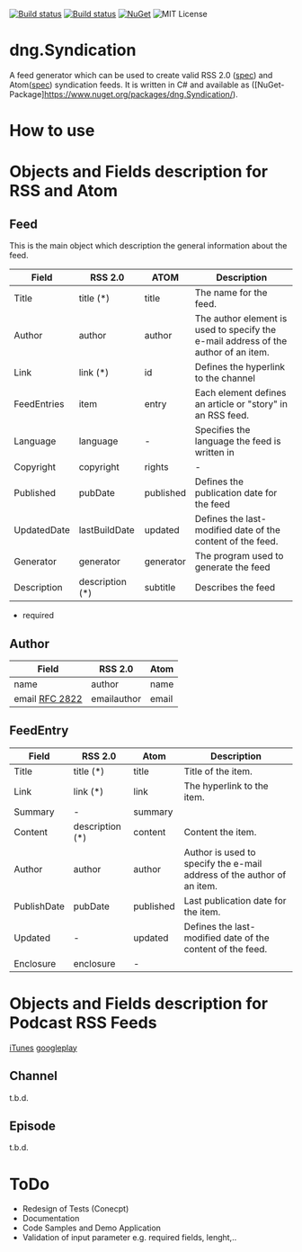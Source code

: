 [![Build status](https://ci.appveyor.com/api/projects/status/q31a2qtgi4bw3e9b/branch/develop?svg=true)](https://ci.appveyor.com/project/dotnetgeek/dng-syndication/branch/develop)
[![Build status](https://ci.appveyor.com/api/projects/status/80gqbde41fru5wlb/branch/master?svg=true)](https://ci.appveyor.com/project/dotnetgeek/dng-syndication/branch/master)
[![NuGet](https://img.shields.io/nuget/v/dng.Syndication.svg)](https://www.nuget.org/packages/dng.Syndication)
![MIT License](https://img.shields.io/badge/license-MIT-orange.svg)

# dng.Syndication


A feed generator which can be used to create valid RSS 2.0 ([spec](http://cyber.harvard.)) and Atom([spec](https://tools.ietf.org/html/rfc4287)) syndication  feeds. It is written in C# and available as ([NuGet-Package]https://www.nuget.org/packages/dng.Syndication/).


# How to use


# Objects and Fields description for RSS and Atom

## Feed

This is the main object which description the general information about the feed.

| Field  | RSS 2.0 | ATOM  | Description |
|--------|---------|-------|-------------|
| Title | title (*) | title | The name for the feed.|
| Author | author | author | The author element is used to specify the e-mail address of the author of an item. |
| Link | link (*) | id | Defines the hyperlink to the channel |
| FeedEntries | item | entry | Each <item> element defines an article or "story" in an RSS feed. |
| Language | language | - | Specifies the language the feed is written in |
| Copyright | copyright | rights | - |
| Published | pubDate | published | Defines the publication date for the feed |
| UpdatedDate | lastBuildDate | updated |  Defines the last-modified date of the content of the feed. |
| Generator | generator | generator | The program used to generate the feed |
| Description | description (*) | subtitle |  Describes the feed |


* required

## Author

| Field | RSS 2.0 | Atom |
|-------|---------|------|
| name  | author | name |
| email [RFC 2822](http://tools.ietf.org/html/rfc2822) | emailauthor | email |


## FeedEntry

| Field | RSS 2.0 | Atom | Description |
|-------|---------|------|-------------|
| Title | title (*) | title | Title of the item. |
| Link | link (*) | link | The hyperlink to the item. |
| Summary | - | summary |
| Content | description (*) | content | Content the item. |
| Author | author | author | Author is used to specify the e-mail address of the author of an item. |
| PublishDate | pubDate | published | Last publication date for the item. |
| Updated | - | updated | Defines the last-modified date of the content of the feed. |
| Enclosure | enclosure  | - | 

# Objects and Fields description for Podcast RSS Feeds

[iTunes](https://help.apple.com/itc/podcasts_connect/#/itcb54353390)
[googleplay](https://developers.google.com/search/reference/podcast/rss-feed)

## Channel

t.b.d.

## Episode

t.b.d.

# ToDo

* Redesign of Tests (Conecpt)
* Documentation
* Code Samples and Demo Application
* Validation of input parameter e.g. required fields, lenght,..